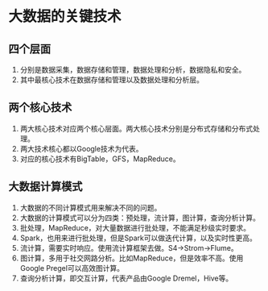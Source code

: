 # 大数据的关键技术

## 四个层面

1. 分别是数据采集，数据存储和管理，数据处理和分析，数据隐私和安全。
2. 其中最核心技术在数据存储和管理以及数据处理和分析层。

## 两个核心技术

1. 两大核心技术对应两个核心层面。两大核心技术分别是分布式存储和分布式处理。
2. 两大技术核心都以Google技术为代表。
3. 对应的核心技术有BigTable，GFS，MapReduce。

## 大数据计算模式

1. 大数据的不同计算模式用来解决不同的问题。
2. 大数据的计算模式可以分为四类：预处理，流计算，图计算，查询分析计算。
3. 批处理，MapReduce，对大量数据进行批处理，不能满足秒级实时要求。
4. Spark，也用来进行批处理，但是Spark可以做迭代计算，以及实时性更高。
5. 流计算，需要实时响应。使用流计算框架去做。S4->Strom->Flume。
6. 图计算，多用于社交网路分析。比如MapReduce，但是效率不高。使用Google Pregel可以高效图计算。
7. 查询分析计算，即交互计算，代表产品由Google Dremel，Hive等。
